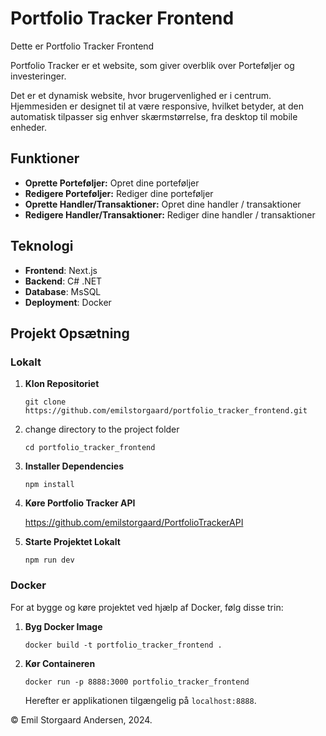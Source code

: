 # Portfolio Tracker Frontend

Dette er Portfolio Tracker Frontend

Portfolio Tracker er et website, som giver overblik over Porteføljer og investeringer.

Det er et dynamisk website, hvor brugervenlighed er i centrum. Hjemmesiden er designet til at være responsive, hvilket betyder, at den automatisk tilpasser sig enhver skærmstørrelse, fra desktop til mobile enheder.

## Funktioner

- **Oprette Porteføljer:** Opret dine porteføljer
- **Redigere Porteføljer:** Rediger dine porteføljer
- **Oprette Handler/Transaktioner:** Opret dine handler / transaktioner
- **Redigere Handler/Transaktioner:** Rediger dine handler / transaktioner


## Teknologi

- **Frontend**: Next.js
- **Backend**: C# .NET
- **Database**: MsSQL
- **Deployment**: Docker

## Projekt Opsætning

### Lokalt

1. **Klon Repositoriet**

    ```
    git clone https://github.com/emilstorgaard/portfolio_tracker_frontend.git
    ```

2. change directory to the project folder

    ```
    cd portfolio_tracker_frontend
    ```

3. **Installer Dependencies**

    ```
    npm install
    ```

4. **Køre Portfolio Tracker API**

    <https://github.com/emilstorgaard/PortfolioTrackerAPI>

5. **Starte Projektet Lokalt**

    ```
    npm run dev
    ```

### Docker

For at bygge og køre projektet ved hjælp af Docker, følg disse trin:

1. **Byg Docker Image**

    ```
    docker build -t portfolio_tracker_frontend .
    ```

2. **Kør Containeren**

    ```
    docker run -p 8888:3000 portfolio_tracker_frontend
    ```

    Herefter er applikationen tilgængelig på `localhost:8888`.

© Emil Storgaard Andersen, 2024.

